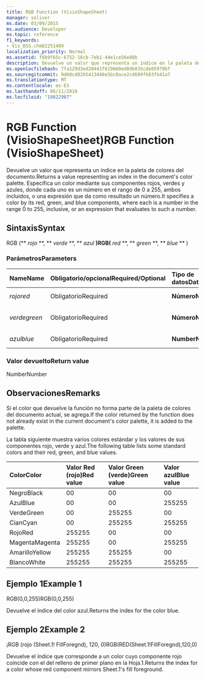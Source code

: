 ```yaml
---
title: RGB Function (VisioShapeSheet)
manager: soliver
ms.date: 03/09/2015
ms.audience: Developer
ms.topic: reference
f1_keywords:
- Vis_DSS.chm82251489
localization_priority: Normal
ms.assetid: f6b9f65c-6752-16cb-7eb1-44e1ce56e80b
description: Devuelve un valor que representa un índice en la paleta de colores del documento. Especifica un color mediante sus componentes rojos, verdes y azules, donde cada uno es un número en el rango de 0 a 255, ambos incluidos, o una expresión que da como resultado un número.
ms.openlocfilehash: 7fa129d3ed28441f619660ed0db035cde85979bf
ms.sourcegitcommit: 9d60cd82b5413446e5bc8ace2cd689f683fb41a7
ms.translationtype: MT
ms.contentlocale: es-ES
ms.lasthandoff: 06/11/2018
ms.locfileid: "19822987"
---
```

# <a name="rgb-function-visioshapesheet"></a><span data-ttu-id="4d3f8-104">RGB Function (VisioShapeSheet)</span><span class="sxs-lookup"><span data-stu-id="4d3f8-104">RGB Function (VisioShapeSheet)</span></span>

<span data-ttu-id="4d3f8-105">Devuelve un valor que representa un índice en la paleta de colores del documento.</span><span class="sxs-lookup"><span data-stu-id="4d3f8-105">Returns a value representing an index in the document's color palette.</span></span> <span data-ttu-id="4d3f8-106">Especifica un color mediante sus componentes rojos, verdes y azules, donde cada uno es un número en el rango de 0 a 255, ambos incluidos, o una expresión que da como resultado un número.</span><span class="sxs-lookup"><span data-stu-id="4d3f8-106">It specifies a color by its red, green, and blue components, where each is a number in the range 0 to 255, inclusive, or an expression that evaluates to such a number.</span></span> 
  
## <a name="syntax"></a><span data-ttu-id="4d3f8-107">Sintaxis</span><span class="sxs-lookup"><span data-stu-id="4d3f8-107">Syntax</span></span>

<span data-ttu-id="4d3f8-108">RGB (** *rojo* **, ** *verde* **, ** *azul* **)</span><span class="sxs-lookup"><span data-stu-id="4d3f8-108">RGB(** *red* **, ** *green* **, ** *blue* ** )</span></span> 
  
### <a name="parameters"></a><span data-ttu-id="4d3f8-109">Parámetros</span><span class="sxs-lookup"><span data-stu-id="4d3f8-109">Parameters</span></span>

|<span data-ttu-id="4d3f8-110">**Name**</span><span class="sxs-lookup"><span data-stu-id="4d3f8-110">**Name**</span></span>|<span data-ttu-id="4d3f8-111">**Obligatorio/opcional**</span><span class="sxs-lookup"><span data-stu-id="4d3f8-111">**Required/Optional**</span></span>|<span data-ttu-id="4d3f8-112">**Tipo de datos**</span><span class="sxs-lookup"><span data-stu-id="4d3f8-112">**Data Type**</span></span>|<span data-ttu-id="4d3f8-113">**Descripción**</span><span class="sxs-lookup"><span data-stu-id="4d3f8-113">**Description**</span></span>|
|:-----|:-----|:-----|:-----|
| <span data-ttu-id="4d3f8-114">_rojo_</span><span class="sxs-lookup"><span data-stu-id="4d3f8-114">_red_</span></span> <br/> |<span data-ttu-id="4d3f8-115">Obligatorio</span><span class="sxs-lookup"><span data-stu-id="4d3f8-115">Required</span></span>  <br/> |<span data-ttu-id="4d3f8-116">**Número**</span><span class="sxs-lookup"><span data-stu-id="4d3f8-116">**Number**</span></span> <br/> |<span data-ttu-id="4d3f8-117">El componente rojo.</span><span class="sxs-lookup"><span data-stu-id="4d3f8-117">The red component.</span></span>  <br/> |
| <span data-ttu-id="4d3f8-118">_verde_</span><span class="sxs-lookup"><span data-stu-id="4d3f8-118">_green_</span></span> <br/> |<span data-ttu-id="4d3f8-119">Obligatorio</span><span class="sxs-lookup"><span data-stu-id="4d3f8-119">Required</span></span>  <br/> |<span data-ttu-id="4d3f8-120">**Número**</span><span class="sxs-lookup"><span data-stu-id="4d3f8-120">**Number**</span></span> <br/> |<span data-ttu-id="4d3f8-121">El componente verde.</span><span class="sxs-lookup"><span data-stu-id="4d3f8-121">The green component.</span></span>  <br/> |
| <span data-ttu-id="4d3f8-122">_azul_</span><span class="sxs-lookup"><span data-stu-id="4d3f8-122">_blue_</span></span> <br/> |<span data-ttu-id="4d3f8-123">Obligatorio</span><span class="sxs-lookup"><span data-stu-id="4d3f8-123">Required</span></span>  <br/> |<span data-ttu-id="4d3f8-124">**Number**</span><span class="sxs-lookup"><span data-stu-id="4d3f8-124">**Nmber**</span></span> <br/> |<span data-ttu-id="4d3f8-125">El componente azul.</span><span class="sxs-lookup"><span data-stu-id="4d3f8-125">The blue component.</span></span>  <br/> |
   
### <a name="return-value"></a><span data-ttu-id="4d3f8-126">Valor devuelto</span><span class="sxs-lookup"><span data-stu-id="4d3f8-126">Return value</span></span>

<span data-ttu-id="4d3f8-127">Number</span><span class="sxs-lookup"><span data-stu-id="4d3f8-127">Number</span></span>
  
## <a name="remarks"></a><span data-ttu-id="4d3f8-128">Observaciones</span><span class="sxs-lookup"><span data-stu-id="4d3f8-128">Remarks</span></span>

<span data-ttu-id="4d3f8-129">Si el color que devuelve la función no forma parte de la paleta de colores del documento actual, se agrega.</span><span class="sxs-lookup"><span data-stu-id="4d3f8-129">If the color returned by the function does not already exist in the current document's color palette, it is added to the palette.</span></span>
  
<span data-ttu-id="4d3f8-130">La tabla siguiente muestra varios colores estándar y los valores de sus componentes rojo, verde y azul.</span><span class="sxs-lookup"><span data-stu-id="4d3f8-130">The following table lists some standard colors and their red, green, and blue values.</span></span>
  
|<span data-ttu-id="4d3f8-131">**Color**</span><span class="sxs-lookup"><span data-stu-id="4d3f8-131">**Color**</span></span>|<span data-ttu-id="4d3f8-132">**Valor Red (rojo)**</span><span class="sxs-lookup"><span data-stu-id="4d3f8-132">**Red value**</span></span>|<span data-ttu-id="4d3f8-133">**Valor Green (verde)**</span><span class="sxs-lookup"><span data-stu-id="4d3f8-133">**Green value**</span></span>|<span data-ttu-id="4d3f8-134">**Valor azul**</span><span class="sxs-lookup"><span data-stu-id="4d3f8-134">**Blue value**</span></span>|
|:-----|:-----|:-----|:-----|
|<span data-ttu-id="4d3f8-135">Negro</span><span class="sxs-lookup"><span data-stu-id="4d3f8-135">Black</span></span>  <br/> |<span data-ttu-id="4d3f8-136">0</span><span class="sxs-lookup"><span data-stu-id="4d3f8-136">0</span></span>  <br/> |<span data-ttu-id="4d3f8-137">0</span><span class="sxs-lookup"><span data-stu-id="4d3f8-137">0</span></span>  <br/> |<span data-ttu-id="4d3f8-138">0</span><span class="sxs-lookup"><span data-stu-id="4d3f8-138">0</span></span>  <br/> |
|<span data-ttu-id="4d3f8-139">Azul</span><span class="sxs-lookup"><span data-stu-id="4d3f8-139">Blue</span></span>  <br/> |<span data-ttu-id="4d3f8-140">0</span><span class="sxs-lookup"><span data-stu-id="4d3f8-140">0</span></span>  <br/> |<span data-ttu-id="4d3f8-141">0</span><span class="sxs-lookup"><span data-stu-id="4d3f8-141">0</span></span>  <br/> |<span data-ttu-id="4d3f8-142">255</span><span class="sxs-lookup"><span data-stu-id="4d3f8-142">255</span></span>  <br/> |
|<span data-ttu-id="4d3f8-143">Verde</span><span class="sxs-lookup"><span data-stu-id="4d3f8-143">Green</span></span>  <br/> |<span data-ttu-id="4d3f8-144">0</span><span class="sxs-lookup"><span data-stu-id="4d3f8-144">0</span></span>  <br/> |<span data-ttu-id="4d3f8-145">255</span><span class="sxs-lookup"><span data-stu-id="4d3f8-145">255</span></span>  <br/> |<span data-ttu-id="4d3f8-146">0</span><span class="sxs-lookup"><span data-stu-id="4d3f8-146">0</span></span>  <br/> |
|<span data-ttu-id="4d3f8-147">Cian</span><span class="sxs-lookup"><span data-stu-id="4d3f8-147">Cyan</span></span>  <br/> |<span data-ttu-id="4d3f8-148">0</span><span class="sxs-lookup"><span data-stu-id="4d3f8-148">0</span></span>  <br/> |<span data-ttu-id="4d3f8-149">255</span><span class="sxs-lookup"><span data-stu-id="4d3f8-149">255</span></span>  <br/> |<span data-ttu-id="4d3f8-150">255</span><span class="sxs-lookup"><span data-stu-id="4d3f8-150">255</span></span>  <br/> |
|<span data-ttu-id="4d3f8-151">Rojo</span><span class="sxs-lookup"><span data-stu-id="4d3f8-151">Red</span></span>  <br/> |<span data-ttu-id="4d3f8-152">255</span><span class="sxs-lookup"><span data-stu-id="4d3f8-152">255</span></span>  <br/> |<span data-ttu-id="4d3f8-153">0</span><span class="sxs-lookup"><span data-stu-id="4d3f8-153">0</span></span>  <br/> |<span data-ttu-id="4d3f8-154">0</span><span class="sxs-lookup"><span data-stu-id="4d3f8-154">0</span></span>  <br/> |
|<span data-ttu-id="4d3f8-155">Magenta</span><span class="sxs-lookup"><span data-stu-id="4d3f8-155">Magenta</span></span>  <br/> |<span data-ttu-id="4d3f8-156">255</span><span class="sxs-lookup"><span data-stu-id="4d3f8-156">255</span></span>  <br/> |<span data-ttu-id="4d3f8-157">0</span><span class="sxs-lookup"><span data-stu-id="4d3f8-157">0</span></span>  <br/> |<span data-ttu-id="4d3f8-158">255</span><span class="sxs-lookup"><span data-stu-id="4d3f8-158">255</span></span>  <br/> |
|<span data-ttu-id="4d3f8-159">Amarillo</span><span class="sxs-lookup"><span data-stu-id="4d3f8-159">Yellow</span></span>  <br/> |<span data-ttu-id="4d3f8-160">255</span><span class="sxs-lookup"><span data-stu-id="4d3f8-160">255</span></span>  <br/> |<span data-ttu-id="4d3f8-161">255</span><span class="sxs-lookup"><span data-stu-id="4d3f8-161">255</span></span>  <br/> |<span data-ttu-id="4d3f8-162">0</span><span class="sxs-lookup"><span data-stu-id="4d3f8-162">0</span></span>  <br/> |
|<span data-ttu-id="4d3f8-163">Blanco</span><span class="sxs-lookup"><span data-stu-id="4d3f8-163">White</span></span>  <br/> |<span data-ttu-id="4d3f8-164">255</span><span class="sxs-lookup"><span data-stu-id="4d3f8-164">255</span></span>  <br/> |<span data-ttu-id="4d3f8-165">255</span><span class="sxs-lookup"><span data-stu-id="4d3f8-165">255</span></span>  <br/> |<span data-ttu-id="4d3f8-166">255</span><span class="sxs-lookup"><span data-stu-id="4d3f8-166">255</span></span>  <br/> |
   
## <a name="example-1"></a><span data-ttu-id="4d3f8-167">Ejemplo 1</span><span class="sxs-lookup"><span data-stu-id="4d3f8-167">Example 1</span></span>

<span data-ttu-id="4d3f8-168">RGB(0,0,255)</span><span class="sxs-lookup"><span data-stu-id="4d3f8-168">RGB(0,0,255)</span></span>
  
<span data-ttu-id="4d3f8-169">Devuelve el índice del color azul.</span><span class="sxs-lookup"><span data-stu-id="4d3f8-169">Returns the index for the color blue.</span></span>
  
## <a name="example-2"></a><span data-ttu-id="4d3f8-170">Ejemplo 2</span><span class="sxs-lookup"><span data-stu-id="4d3f8-170">Example 2</span></span>

<span data-ttu-id="4d3f8-171">¡RGB (rojo (Sheet.1! FillForegnd), 120, 0)</span><span class="sxs-lookup"><span data-stu-id="4d3f8-171">RGB(RED(Sheet.1!FillForegnd),120,0)</span></span>
  
<span data-ttu-id="4d3f8-172">Devuelve el índice que corresponde a un color cuyo componente rojo coincide con el del relleno de primer plano en la Hoja.1.</span><span class="sxs-lookup"><span data-stu-id="4d3f8-172">Returns the index for a color whose red component mirrors Sheet.1's fill foreground.</span></span>
  

